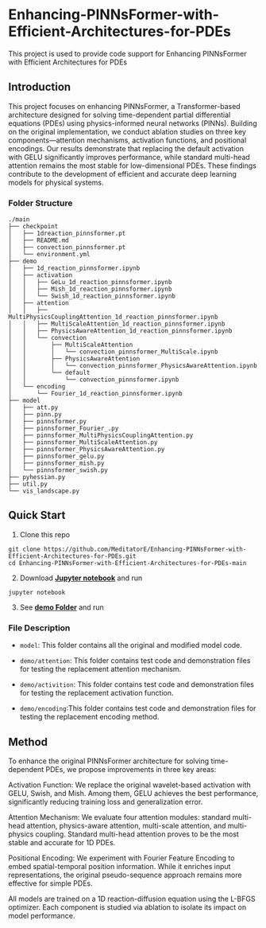 # Enhancing-PINNsFormer-with-Efficient-Architectures-for-PDEs
This project is used to provide code support for Enhancing PINNsFormer with Efficient Architectures for PDEs

## Introduction
This project focuses on enhancing PINNsFormer, a Transformer-based architecture designed for solving time-dependent partial differential equations (PDEs) using physics-informed neural networks (PINNs). Building on the original implementation, we conduct ablation studies on three key components—attention mechanisms, activation functions, and positional encodings. Our results demonstrate that replacing the default activation with GELU significantly improves performance, while standard multi-head attention remains the most stable for low-dimensional PDEs. These findings contribute to the development of efficient and accurate deep learning models for physical systems.

### Folder Structure
```
./main
├── checkpoint
│   ├── 1dreaction_pinnsformer.pt
│   ├── README.md
│   ├── convection_pinnsformer.pt
│   └── environment.yml
├── demo
│   ├── 1d_reaction_pinnsformer.ipynb
│   ├── activation
│   │   ├── GeLu_1d_reaction_pinnsformer.ipynb
│   │   ├── Mish_1d_reaction_pinnsformer.ipynb
│   │   └── Swish_1d_reaction_pinnsformer.ipynb
│   ├── attention
│   │   ├── MultiPhysicsCouplingAttention_1d_reaction_pinnsformer.ipynb
│   │   ├── MultiScaleAttention_1d_reaction_pinnsformer.ipynb
│   │   ├── PhysicsAwareAttention_1d_reaction_pinnsformer.ipynb
│   │   └── convection
│   │       ├── MultiScaleAttention
│   │       │   └── convection_pinnsformer_MultiScale.ipynb
│   │       ├── PhysicsAwareAttention
│   │       │   └── convection_pinnsformer_PhysicsAwareAttention.ipynb
│   │       └── default
│   │           └── convection_pinnsformer.ipynb
│   └── encoding
│       └── Fourier_1d_reaction_pinnsformer.ipynb
├── model
│   ├── att.py
│   ├── pinn.py
│   ├── pinnsformer.py
│   ├── pinnsformer_Fourier_.py
│   ├── pinnsformer_MultiPhysicsCouplingAttention.py
│   ├── pinnsformer_MultiScaleAttention.py
│   ├── pinnsformer_PhysicsAwareAttention.py
│   ├── pinnsformer_gelu.py
│   ├── pinnsformer_mish.py
│   └── pinnsformer_swish.py
├── pyhessian.py
├── util.py
└── vis_landscape.py
```

## Quick Start
1. Clone this repo
```
git clone https://github.com/MeditatorE/Enhancing-PINNsFormer-with-Efficient-Architectures-for-PDEs.git
cd Enhancing-PINNsFormer-with-Efficient-Architectures-for-PDEs-main
```

2. Download **[Jupyter notebook](https://jupyter.org)** and run
```
jupyter notebook
```

3. See **[demo Folder](https://github.com/MeditatorE/Enhancing-PINNsFormer-with-Efficient-Architectures-for-PDEs/tree/main/demo)** and run

### File Description
- `model`: This folder contains all the original and modified model code.

- `demo/attention`: This folder contains test code and demonstration files for testing the replacement attention mechanism.

- `demo/activition`: This folder contains test code and demonstration files for testing the replacement activation function.

- `demo/encoding`:This folder contains test code and demonstration files for testing the replacement encoding method.

## Method
To enhance the original PINNsFormer architecture for solving time-dependent PDEs, we propose improvements in three key areas:


Activation Function:
We replace the original wavelet-based activation with GELU, Swish, and Mish. Among them, GELU achieves the best performance, significantly reducing training loss and generalization error.


Attention Mechanism:
We evaluate four attention modules: standard multi-head attention, physics-aware attention, multi-scale attention, and multi-physics coupling. Standard multi-head attention proves to be the most stable and accurate for 1D PDEs.


Positional Encoding:
We experiment with Fourier Feature Encoding to embed spatial-temporal position information. While it enriches input representations, the original pseudo-sequence approach remains more effective for simple PDEs.


All models are trained on a 1D reaction-diffusion equation using the L-BFGS optimizer. Each component is studied via ablation to isolate its impact on model performance.

